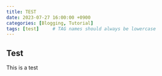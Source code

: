 ```yaml
---
title: TEST
date: 2023-07-27 16:00:00 +0900
categories: [Blogging, Tutorial]
tags: [test]     # TAG names should always be lowercase
---
```


## Test
This is a test
